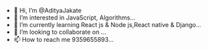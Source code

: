 - 👋 Hi, I’m @AdityaJakate
- 👀 I’m interested in  JavaScript, Algorithms...
- 🌱 I’m currently learning  React js & Node js,React native & Django...
- 💞️ I’m looking to collaborate on ...
- 📫 How to reach me  9359655893...

<!---
AdityaJakate/AdityaJakate is a ✨ special ✨ repository because its `README.md` (this file) appears on your GitHub profile.
You can click the Preview link to take a look at your changes.
--->
